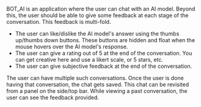 BOT_AI is an application where the user can chat with an AI model. Beyond this, the user should be able to give some feedback at each stage of the conversation.
This feedback is multi-fold.
- The user can like/dislike the AI model's answer using the thumbs up/thumbs down buttons. These buttons are hidden and float when the mouse hovers over the AI model's response.
- The user can give a rating out of 5 at the end of the conversation. You can get creative here and use a likert scale, or 5 stars, etc.
- The user can give subjective feedback at the end of the conversation.

The user can have multiple such conversations.
Once the user is done having that conversation, the chat gets saved. This chat can be revisited from a panel on the side/top bar. While viewing a past conversation, the user can see the feedback provided. 
